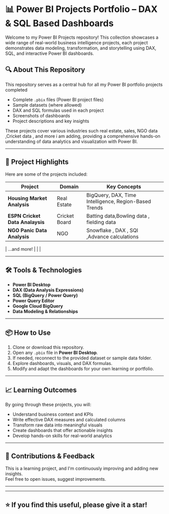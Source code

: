 
# 📊 Power BI Projects Portfolio – DAX & SQL Based Dashboards



Welcome to my Power BI Projects repository! This collection showcases a wide range of real-world business intelligence projects, each project demonstrates data modeling, transformation, and storytelling using DAX, SQL, and interactive Power BI dashboards.

## 🔍 About This Repository

This repository serves as a central hub for all my Power BI portfolio projects completed

- Complete `.pbix` files (Power BI project files)
- Sample datasets (where allowed)
- DAX and SQL formulas used in each project
- Screenshots of dashboards
- Project descriptions and key insights

These projects cover various industries such real estate, sales, NGO data ,Cricket data , and more i am adding, providing a comprehensive hands-on understanding of data analytics and visualization with Power BI.

---

## 📁 Project Highlights

Here are some of the projects included:

| Project | Domain | Key Concepts |
|--------|--------|--------------|
| **Housing Market Analysis** | Real Estate | BigQuery, DAX, Time Intelligence, Region-Based Trends |
| **ESPN Cricket Data Analaysis** | Cricket Board| Batting data,Bowling data , fielding data 
| **NGO Panic Data Analysis** | NGO | Snowflake , DAX , SQl ,Advance calculations|

| ...and more! | | |

---

## 🛠️ Tools & Technologies

- **Power BI Desktop**
- **DAX (Data Analysis Expressions)**
- **SQL (BigQuery / Power Query)**
- **Power Query Editor**
- **Google Cloud BigQuery**
- **Data Modeling & Relationships**

---

## 📦 How to Use

1. Clone or download this repository.
2. Open any `.pbix` file in **Power BI Desktop**.
3. If needed, reconnect to the provided dataset or sample data folder.
4. Explore dashboards, visuals, and DAX formulas.
5. Modify and adapt the dashboards for your own learning or portfolio.

---

## 📈 Learning Outcomes

By going through these projects, you will:

- Understand business context and KPIs
- Write effective DAX measures and calculated columns
- Transform raw data into meaningful visuals
- Create dashboards that offer actionable insights
- Develop hands-on skills for real-world analytics

---



## 🙌 Contributions & Feedback

This is a learning project, and I'm continuously improving and adding new insights.  
Feel free to open issues, suggest improvements.

---


---

## ⭐ If you find this useful, please give it a star!


